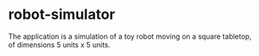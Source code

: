 # robot-simulator
The application is a simulation of a toy robot moving on a square tabletop, of dimensions 5 units x 5 units.
